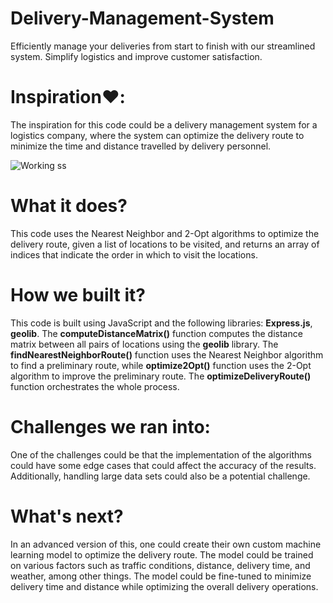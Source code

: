 # Delivery-Management-System
Efficiently manage your deliveries from start to finish with our streamlined system. Simplify logistics and improve customer satisfaction.

# Inspiration❤️:
The inspiration for this code could be a delivery management system for a logistics company, where the system can optimize the delivery route to minimize the time and distance travelled by delivery personnel.

![Working ss](/screenshots.png)

# What it does?
This code uses the Nearest Neighbor and 2-Opt algorithms to optimize the delivery route, given a list of locations to be visited, and returns an array of indices that indicate the order in which to visit the locations.

# How we built it?
This code is built using JavaScript and the following libraries: **Express.js**, **geolib**. The **computeDistanceMatrix()** function computes the distance matrix between all pairs of locations using the **geolib** library. The **findNearestNeighborRoute()** function uses the Nearest Neighbor algorithm to find a preliminary route, while **optimize2Opt()** function uses the 2-Opt algorithm to improve the preliminary route. The **optimizeDeliveryRoute()** function orchestrates the whole process.

# Challenges we ran into:
One of the challenges could be that the implementation of the algorithms could have some edge cases that could affect the accuracy of the results. Additionally, handling large data sets could also be a potential challenge.

# What's next?
In an advanced version of this, one could create their own custom machine learning model to optimize the delivery route. The model could be trained on various factors such as traffic conditions, distance, delivery time, and weather, among other things. The model could be fine-tuned to minimize delivery time and distance while optimizing the overall delivery operations.
